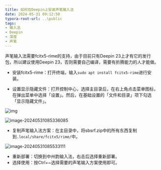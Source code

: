 ```yaml
---
title: 如何在Deepin上安装声笔输入法
date: 2024-05-31 09:12:50
typora-root-url: ..\public
tags:
- 输入法
- Deepin
- 深度
- 声笔
---
```


声笔输入法需要fcitx5-rime的支持，由于目前只有Deepin 23上才有它的发行包，所以建议使用Deepin 23，否则需要自己编译，需要有折腾能力的人才能做。

- 安装fcitx5-rime：打开终端，输入`sudo apt install fcitx5-rime`进行安装。

- 设置显示隐藏文件：打开控制中心，选择主目录后，在右上角点击菜单图标，在弹出菜单中选择「设置」。然后，在基础设置的「文件和目录」项下勾选「显示隐藏文件」。

![img](/images/35034d008c2efcf5500db21b7c7a25c7.png)

![image-20240531085336085](/images/image-20240531085336085.png)

- 复制声笔输入法方案：在主目录中，将sbsrf.zip中的所有东西复制到`.local/share/fcitx5/rime/`中。

![image-20240531085533111](/images/image-20240531085533111.png)

- 重新部署：切换到中州韵输入法，右击后选择重新部署。
- 选择使用：按Ctrl+~选择需要的声笔输入方案使用即可。
